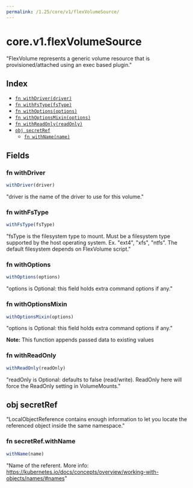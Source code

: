 ```yaml
---
permalink: /1.25/core/v1/flexVolumeSource/
---
```


# core.v1.flexVolumeSource

"FlexVolume represents a generic volume resource that is provisioned/attached using an exec based plugin."

## Index

* [`fn withDriver(driver)`](#fn-withdriver)
* [`fn withFsType(fsType)`](#fn-withfstype)
* [`fn withOptions(options)`](#fn-withoptions)
* [`fn withOptionsMixin(options)`](#fn-withoptionsmixin)
* [`fn withReadOnly(readOnly)`](#fn-withreadonly)
* [`obj secretRef`](#obj-secretref)
  * [`fn withName(name)`](#fn-secretrefwithname)

## Fields

### fn withDriver

```ts
withDriver(driver)
```

"driver is the name of the driver to use for this volume."

### fn withFsType

```ts
withFsType(fsType)
```

"fsType is the filesystem type to mount. Must be a filesystem type supported by the host operating system. Ex. \"ext4\", \"xfs\", \"ntfs\". The default filesystem depends on FlexVolume script."

### fn withOptions

```ts
withOptions(options)
```

"options is Optional: this field holds extra command options if any."

### fn withOptionsMixin

```ts
withOptionsMixin(options)
```

"options is Optional: this field holds extra command options if any."

**Note:** This function appends passed data to existing values

### fn withReadOnly

```ts
withReadOnly(readOnly)
```

"readOnly is Optional: defaults to false (read/write). ReadOnly here will force the ReadOnly setting in VolumeMounts."

## obj secretRef

"LocalObjectReference contains enough information to let you locate the referenced object inside the same namespace."

### fn secretRef.withName

```ts
withName(name)
```

"Name of the referent. More info: https://kubernetes.io/docs/concepts/overview/working-with-objects/names/#names"